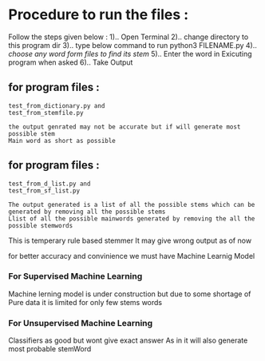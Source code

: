 # Procedure to run the files :

Follow the steps given below :
	1).. Open Terminal
	2).. change directory to this program dir
	3).. type below command to run
		python3 FILENAME.py
	4).. *choose any word form files to find its stem*
	5).. Enter the word in Exicuting program when asked
	6).. Take Output



## for program files : 
	test_from_dictionary.py and 
	test_from_stemfile.py

	the output genrated may not be accurate but if will generate most possible stem
	Main word as short as possible

## for program files :
	test_from_d_list.py and 
	test_from_sf_list.py
	
	The output generated is a list of all the possible stems which can be generated by removing all the possible stems
	Llist of all the possible mainwords generated by removing the all the possible stemwords



This is temperary rule based stemmer
It may give wrong output as of now


for better accuracy and convinience we must have Machine Learnig Model


### For Supervised Machine Learning
Machine lerning model is under construction but due to some shortage of Pure data it is limited for only few stems words

### For Unsupervised Machine Learning
Classifiers as good but wont give exact answer
As in it will also generate most probable stemWord
